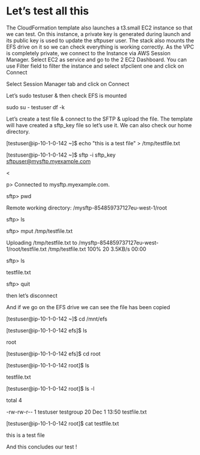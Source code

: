 # Let’s test all this

The CloudFormation template also launches a t3.small EC2 instance so that we can test. On this instance, a private key is generated during launch and its public key is used to update the sftpuser user.
The stack also mounts the EFS drive on it so we can check everything is working correctly.
As the VPC is completely private, we connect to the Instance via AWS Session Manager.
Select EC2 as service and go to the 2 EC2 Dashboard. You can use Filter field to filter the instance and select sfpclient one and click on Connect
<p>
Select Session Manager tab and click on Connect
<p>

Let’s sudo testuser & then check EFS is mounted
<p>
sudo su - testuser
df -k

Let’s create a test file & connect to the SFTP  & upload the file.
The template will have created a sftp_key file so let’s use it.
We can also check our home directory.<p>

[testuser@ip-10-1-0-142 ~]$ echo "this is a test file" > /tmp/testfile.txt <p>
[testuser@ip-10-1-0-142 ~]$ sftp -i sftp_key sftpuser@mysftp.myexample.com<p><<p>p>
Connected to mysftp.myexample.com.<p>
sftp> pwd<p>
Remote working directory: /mysftp-854859737127eu-west-1/root<p>
sftp> ls<p>
sftp> mput /tmp/testfile.txt<p>
Uploading /tmp/testfile.txt to /mysftp-854859737127eu-west-1/root/testfile.txt
/tmp/testfile.txt                                                                                              100%   20     3.5KB/s   00:00<p>
sftp> ls<p>
testfile.txt<p>
sftp> quit<p>

then let’s disconnect

And  if we go on the EFS drive we can see the file has been copied

[testuser@ip-10-1-0-142 ~]$ cd /mnt/efs<p>
[testuser@ip-10-1-0-142 efs]$ ls<p>
root<p>
[testuser@ip-10-1-0-142 efs]$ cd root<p>
[testuser@ip-10-1-0-142 root]$ ls<p>
testfile.txt<p>
[testuser@ip-10-1-0-142 root]$ ls -l<p>

total 4<p>
-rw-rw-r-- 1 testuser testgroup 20 Dec  1 13:50 testfile.txt<p>
[testuser@ip-10-1-0-142 root]$ cat testfile.txt<p>
this is a test file<p>

And this concludes our test !
